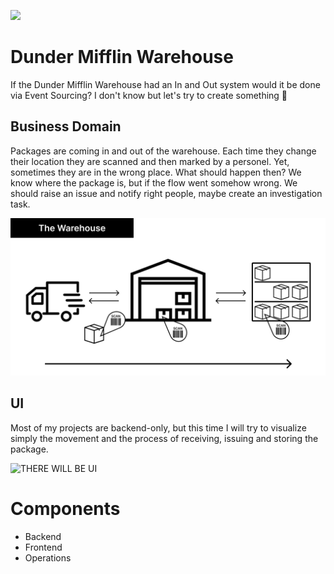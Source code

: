 ![](https://upload.wikimedia.org/wikipedia/commons/9/9c/Dunder_Mifflin%2C_Inc.svg)

# Dunder Mifflin Warehouse

If the Dunder Mifflin Warehouse had an In and Out system would it be done via Event Sourcing? I don't know but let's try to create something 🤣

## Business Domain

Packages are coming in and out of the warehouse. Each time they change their location they are scanned and then marked by a personel.
Yet, sometimes they are in the wrong place. What should happen then? We know where the package is, but if the flow went somehow wrong.
We should raise an issue and notify right people, maybe create an investigation task.

![](./warehouse.png)

## UI

Most of my projects are backend-only, but this time I will try to visualize simply the movement and the process of receiving, issuing and storing the package.

![THERE WILL BE UI]()

# Components

* Backend
* Frontend
* Operations